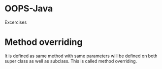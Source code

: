 # OOPS-Java
Excercises
# Method overriding
It is defined as same method with same parameters will be defined on both super class as well as subclass. This is called method overriding.

